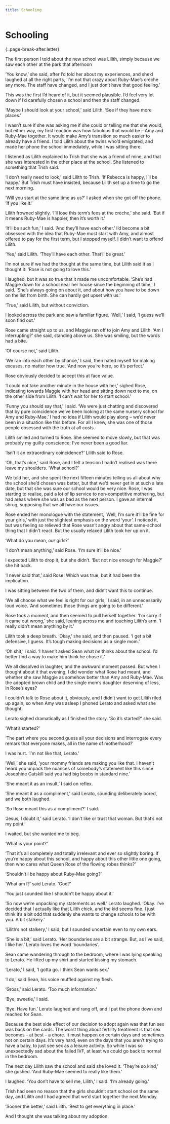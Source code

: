 ```yaml
---
title: Schooling
---
```


# Schooling
 {:.page-break-after.letter}

The first person I told about the new school was Lilith, simply because we saw each other at the park that afternoon

‘You know,’ she said, after I’d told her about my experiences, and she’d laughed at all the right parts, ‘I’m not that crazy about Ruby-Mae’s crèche any more. The staff have changed, and I just don’t have that good feeling.’

This was the first I’d heard of it, but it seemed plausible. I’d feel very let down if I’d carefully chosen a school and then the staff changed.

‘Maybe I should look at your school,’ said Lilith. ‘See if they have more places.’

I wasn’t sure if she was asking me if she could or telling me that she would, but either way, my first reaction was how fabulous that would be – Amy and Ruby-Mae together. It would make Amy’s transition so much easier to already have a friend. I told Lilith about the twins who’d emigrated, and made her phone the school immediately, while I was sitting there.

I listened as Lilith explained to Trish that she was a friend of mine, and that she was interested in the other place at the school. She listened to something that Trish said.

‘I don’t really need to look,’ said Lilith to Trish. ‘If Rebecca is happy, I’ll be happy.’ But Trish must have insisted, because Lilith set up a time to go the next morning.

‘Will you start at the same time as us?’ I asked when she got off the phone. ‘If you like it.’

Lilith frowned slightly. ‘I’ll lose this term’s fees at the crèche,’ she said. ‘But if it means Ruby-Mae is happier, then it’s worth it.’

‘It’ll be such fun,’ I said. ‘And they’ll have each other.’ I’d become a bit obsessed with the idea that Ruby-Mae must start with Amy, and almost offered to pay for the first term, but I stopped myself. I didn’t want to offend Lilith.

‘Yes,’ said Lilith. ‘They’ll have each other. That’ll be great.’

I’m not sure if we had the thought at the same time, but Lilith said it as I thought it: ‘Rose is not going to love this.’

I laughed, but it was so true that it made me uncomfortable. ‘She’s had Maggie down for a school near her house since the beginning of time,’ I said. ‘She’s always going on about it, and about how you have to be down on the list from birth. She can hardly get upset with us.’

‘True,’ said Lilith, but without conviction.

I looked across the park and saw a familiar figure. ‘Well,’ I said, ‘I guess we’ll soon find out.’

Rose came straight up to us, and Maggie ran off to join Amy and Lilith. ‘Am I interrupting?’ she said, standing above us. She was smiling, but the words had a bite.

‘Of course not,’ said Lilith.

‘We ran into each other by chance,’ I said, then hated myself for making excuses, no matter how true. ‘And now you’re here, so it’s perfect.’

Rose obviously decided to accept this at face value.

‘I could not take another minute in the house with her,’ sighed Rose, indicating towards Maggie with her head and sitting down next to me, on the other side from Lilith. ‘I can’t wait for her to start school.’

‘Funny you should say that,’ I said. ‘We were just chatting and discovered that by pure coincidence we’ve been looking at the same nursery school for Amy and Ruby-Mae.’ I had no idea if Lilith would play along – we’d never been in a situation like this before. For all I knew, she was one of those people obsessed with the truth at all costs.

Lilith smiled and turned to Rose. She seemed to move slowly, but that was probably my guilty conscience; I’ve never been a good liar.

‘Isn’t it an extraordinary coincidence?’ Lilith said to Rose.

‘Oh, that’s nice,’ said Rose, and I felt a tension I hadn’t realised was there leave my shoulders. ‘What school?’

We told her, and she spent the next fifteen minutes telling us all about why the school she’d chosen was better, but that we’d never get in at such a late date, but that she was sure our school would be very nice. Rose, I was starting to realise, paid a lot of lip service to non-competitive mothering, but had areas where she was as bad as the next person. I gave an internal shrug, supposing that we all have our issues.

Rose ended her monologue with the statement, ‘Well, I’m sure it’ll be fine for your girls,’ with just the slightest emphasis on the word ‘your’. I noticed it, but was feeling so relieved that Rose wasn’t angry about that same-school thing that I didn’t react. But the usually relaxed Lilith took her up on it.

‘What do you mean, *our* girls?’

‘I don’t mean anything,’ said Rose. ‘I’m sure it’ll be nice.’

I expected Lilith to drop it, but she didn’t. ‘But not nice enough for Maggie?’ she hit back.

‘I never said that,’ said Rose. Which was true, but it had been the implication.

I was sitting between the two of them, and didn’t want this to continue.

‘We all choose what we feel is right for our girls,’ I said, in an unnecessarily loud voice. ‘And sometimes those things are going to be different.’

Rose took a moment, and then seemed to pull herself together. ‘I’m sorry if it came out wrong,’ she said, leaning across me and touching Lilith’s arm. ‘I really didn’t mean anything by it.’

Lilith took a deep breath. ‘Okay,’ she said, and then paused. ‘I get a bit defensive, I guess. It’s tough making decisions as a single mom.’

‘Oh shit,’ I said. ‘I haven’t asked Sean what *he* thinks about the school. I’d better find a way to make him think he chose it.’

We all dissolved in laughter, and the awkward moment passed. But when I thought about it that evening, I did wonder what Rose had meant, and whether she saw Maggie as somehow better than Amy and Ruby-Mae. Was the adopted brown child and the single mom’s daughter deserving of less, in Rose’s eyes?

I couldn’t talk to Rose about it, obviously, and I didn’t want to get Lilith riled up again, so when Amy was asleep I phoned Lerato and asked what she thought.

Lerato sighed dramatically as I finished the story. ‘So it’s started?’ she said.

‘What’s started?’

‘The part where you second guess all your decisions and interrogate every remark that everyone makes, all in the name of motherhood?’

I was hurt. ‘I’m not like that, Lerato.’

‘Well,’ she said, ‘your mommy friends are making you like that. I haven’t heard you unpack the nuances of somebody’s statement like this since Josephine Catskill said you had big boobs in standard nine.’

‘She meant it as an insult,’ I said on reflex.

‘She meant it as a compliment,’ said Lerato, sounding deliberately bored, and we both laughed.

‘So Rose meant this as a compliment?’ I said.

‘Jesus, I doubt it,’ said Lerato. ‘I don’t like or trust that woman. But that’s not my point.’

I waited, but she wanted me to beg.

‘What is your point?’

‘That it’s all completely and totally irrelevant and ever so slightly boring. If you’re happy about this school, and happy about this other little one going, then who cares what Queen Rose of the flowing robes thinks?’

‘Shouldn’t I be happy about Ruby-Mae going?’

‘What am I?’ said Lerato. ‘God?’

‘You just sounded like I shouldn’t be happy about it.’

‘So now we’re unpacking my statements as well.’ Lerato laughed. ‘Okay. I’ve decided that I actually like that Lilith chick, and the kid seems fine. I just think it’s a bit odd that suddenly she wants to change schools to be with you. A bit stalkery.’

‘Lilith’s not stalkery,’ I said, but I sounded uncertain even to my own ears.

‘She is a bit,’ said Lerato. ‘Her boundaries are a bit strange. But, as I’ve said, I like her.’ Lerato loves the word ‘boundaries’.

Sean came wandering through to the bedroom, where I was lying speaking to Lerato. He lifted up my shirt and started kissing my stomach.

‘Lerato,’ I said, ‘I gotta go. I think Sean wants sex.’

‘I do,’ said Sean, his voice muffled against my flesh.

‘Gross,’ said Lerato. ‘Too much information.’

‘Bye, sweetie,’ I said.

‘Bye. Have fun.’ Lerato laughed and rang off, and I put the phone down and reached for Sean.

Because the best side effect of our decision to adopt again was that fun sex was back on the cards. The worst thing about fertility treatment is that sex becomes – at best – a chore. It must happen on certain days and sometimes not on certain days. It’s very hard, even on the days that you aren’t trying to have a baby, to just see sex as a leisure activity. So while I was so unexpectedly sad about the failed IVF, at least we could go back to normal in the bedroom.

The next day Lilith saw the school and said she loved it. ‘They’re so kind,’ she gushed. ‘And Ruby-Mae seemed to really like them.’

I laughed. ‘You don’t have to sell me, Lilith,’ I said. ‘I’m already going.’

Trish had seen no reason that the girls shouldn’t start school on the same day, and Lilith and I had agreed that we’d start together the next Monday.

‘Sooner the better,’ said Lilith. ‘Best to get everything in place.’

And I thought she was talking about my adoption.

